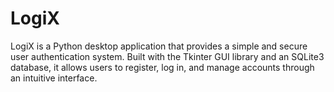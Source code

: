 # LogiX
LogiX is a Python desktop application that provides a simple and secure user authentication system. Built with the Tkinter GUI library and an SQLite3 database, it allows users to register, log in, and manage accounts through an intuitive interface.
